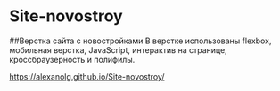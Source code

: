 # Site-novostroy

##Верстка сайта с новостройками
В верстке использованы flexbox, мобильная верстка, JavaScript, интерактив на странице, кроссбраузерность и полифилы.

https://alexanolg.github.io/Site-novostroy/
